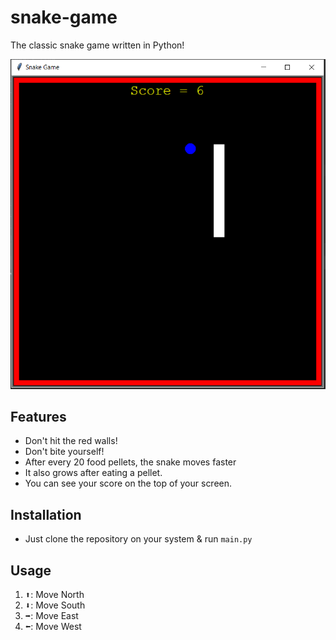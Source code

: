 # snake-game
The classic snake game written in Python!

![Game Preview](https://github.com/vedantshinde/snake-game/blob/master/Preview.png)

## Features

- Don't hit the red walls!
- Don't bite yourself!
- After every 20 food pellets, the snake moves faster
- It also grows after eating a pellet.
- You can see your score on the top of your screen.


## Installation

- Just clone the repository on your system & run `main.py`

## Usage
1. <kbd>⬆️</kbd>: Move North
2. <kbd>⬇️</kbd>: Move South
3. <kbd>➡️</kbd>: Move East
4. <kbd>⬅️</kbd>: Move West



